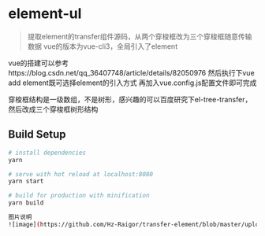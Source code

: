 # element-ul

> 提取element的transfer组件源码，从两个穿梭框改为三个穿梭框随意传输数据
  vue的版本为vue-cli3，全局引入了element
  
  vue的搭建可以参考https://blog.csdn.net/qq_36407748/article/details/82050976
  然后执行下vue add element既可选择element的引入方式
  再加入vue.config.js配置文件即可完成
  
  穿梭框结构是一级数组，不是树形，感兴趣的可以百度研究下el-tree-transfer，然后改成三个穿梭框树形结构

## Build Setup

``` bash
# install dependencies
yarn

# serve with hot reload at localhost:8080
yarn start

# build for production with minification
yarn build

图片说明
![image](https://github.com/Hz-Raigor/transfer-element/blob/master/uploadFiles/transfer.jpg)

